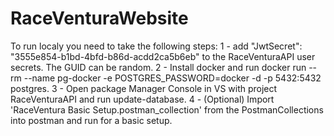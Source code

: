# RaceVenturaWebsite
To run localy you need to take the following steps:
1 - add "JwtSecret": "3555e854-b1bd-4bfd-b86d-acdd2ca5b6eb" to the RaceVenturaAPI user secrets. The GUID can be random.
2 - Install docker and run docker run --rm --name pg-docker -e POSTGRES_PASSWORD=docker -d -p 5432:5432 postgres.
3 - Open package Manager Console in VS with project RaceVenturaAPI and run update-database.
4 - (Optional) Import 'RaceVentura Basic Setup.postman_collection' from the PostmanCollections into postman and run for a basic setup.
